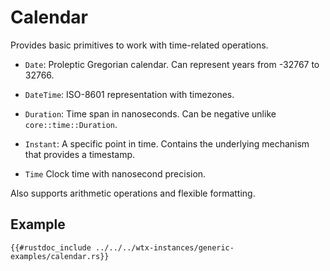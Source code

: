 # Calendar

Provides basic primitives to work with time-related operations.

* `Date`: Proleptic Gregorian calendar. Can represent years from -32767 to 32766.

* `DateTime`: ISO-8601 representation with timezones.

* `Duration`: Time span in nanoseconds. Can be negative unlike `core::time::Duration`.

* `Instant`: A specific point in time. Contains the underlying mechanism that provides a timestamp.

* `Time` Clock time with nanosecond precision.

Also supports arithmetic operations and flexible formatting.

## Example

```rust,edition2024,no_run
{{#rustdoc_include ../../../wtx-instances/generic-examples/calendar.rs}}
```

